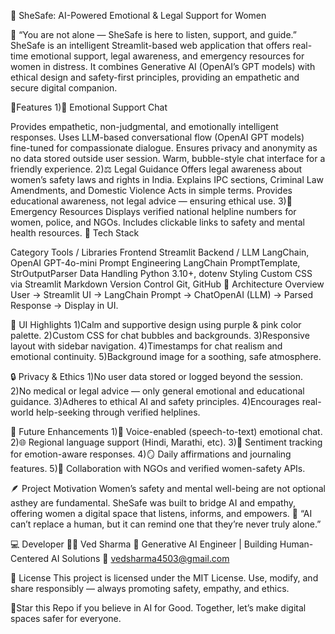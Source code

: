 💙 SheSafe: AI-Powered Emotional & Legal Support for Women



🌸 “You are not alone — SheSafe is here to listen, support, and guide.” SheSafe is an intelligent Streamlit-based web application that offers real-time emotional support, legal awareness, and emergency resources for women in distress. It combines Generative AI (OpenAI’s GPT models) with ethical design and safety-first principles, providing an empathetic and secure digital companion.

🚀Features 1)💌 Emotional Support Chat

Provides empathetic, non-judgmental, and emotionally intelligent responses.
Uses LLM-based conversational flow (OpenAI GPT models) fine-tuned for compassionate dialogue.
Ensures privacy and anonymity as no data stored outside user session.
Warm, bubble-style chat interface for a friendly experience. 2)⚖ Legal Guidance
Offers legal awareness about women’s safety laws and rights in India.
Explains IPC sections, Criminal Law Amendments, and Domestic Violence Acts in simple terms.
Provides educational awareness, not legal advice — ensuring ethical use. 3)🚨 Emergency Resources
Displays verified national helpline numbers for women, police, and NGOs.
Includes clickable links to safety and mental health resources.
🧠 Tech Stack

Category	Tools / Libraries
Frontend	Streamlit
Backend / LLM	LangChain, OpenAI GPT-4o-mini
Prompt Engineering	LangChain PromptTemplate, StrOutputParser
Data Handling	Python 3.10+, dotenv
Styling	Custom CSS via Streamlit Markdown
Version Control	Git, GitHub
🧩 Architecture Overview User → Streamlit UI → LangChain Prompt → ChatOpenAI (LLM) → Parsed Response → Display in UI.

🌈 UI Highlights 1)Calm and supportive design using purple & pink color palette.
2)Custom CSS for chat bubbles and backgrounds.
3)Responsive layout with sidebar navigation. 
4)Timestamps for chat realism and emotional continuity. 
5)Background image for a soothing, safe atmosphere.

🔒 Privacy & Ethics 1)No user data stored or logged beyond the session. 2)No medical or legal advice — only general emotional and educational guidance. 3)Adheres to ethical AI and safety principles. 4)Encourages real-world help-seeking through verified helplines.

🧠 Future Enhancements 
1)🎤 Voice-enabled (speech-to-text) emotional chat. 
2)🌐 Regional language support (Hindi, Marathi, etc). 
3)💭 Sentiment tracking for emotion-aware responses. 
4)🪞 Daily affirmations and journaling features. 5)🤝 Collaboration with NGOs and verified women-safety APIs.

🪶 Project Motivation Women’s safety and mental well-being are not optional asthey are fundamental. SheSafe was built to bridge AI and empathy, offering women a digital space that listens, informs, and empowers. 💬 “AI can’t replace a human, but it can remind one that they’re never truly alone.”

💻 Developer 👩‍💻 Ved Sharma 🎯 Generative AI Engineer | Building Human-Centered AI Solutions 📧 vedsharma4503@gmail.com

🧾 License This project is licensed under the MIT License. Use, modify, and share responsibly — always promoting safety, empathy, and ethics.

🌟Star this Repo if you believe in AI for Good. Together, let’s make digital spaces safer for everyone.
